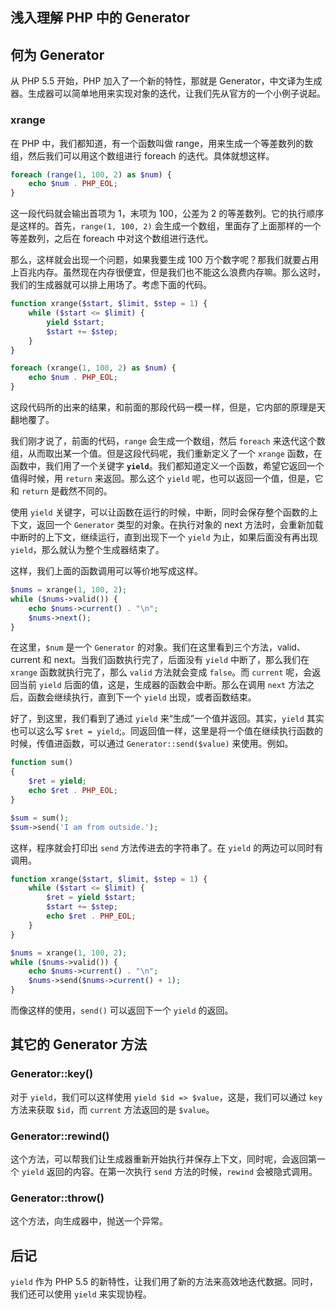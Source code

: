 ## 浅入理解 PHP 中的 Generator

## 何为 Generator

从 PHP 5.5 开始，PHP 加入了一个新的特性，那就是 Generator，中文译为生成器。生成器可以简单地用来实现对象的迭代，让我们先从官方的一个小例子说起。

### xrange

在 PHP 中，我们都知道，有一个函数叫做 range，用来生成一个等差数列的数组，然后我们可以用这个数组进行 foreach 的迭代。具体就想这样。

```php
foreach (range(1, 100, 2) as $num) {
    echo $num . PHP_EOL;
}
```
这一段代码就会输出首项为 1，末项为 100，公差为 2 的等差数列。它的执行顺序是这样的。首先，`range(1, 100, 2)` 会生成一个数组，里面存了上面那样的一个等差数列，之后在 foreach 中对这个数组进行迭代。

那么，这样就会出现一个问题，如果我要生成 100 万个数字呢？那我们就要占用上百兆内存。虽然现在内存很便宜，但是我们也不能这么浪费内存嘛。那么这时，我们的生成器就可以排上用场了。考虑下面的代码。

```php
function xrange($start, $limit, $step = 1) {
    while ($start <= $limit) {
        yield $start;
        $start += $step;
    }
}

foreach (xrange(1, 100, 2) as $num) {
    echo $num . PHP_EOL;
}
```

这段代码所的出来的结果，和前面的那段代码一模一样，但是，它内部的原理是天翻地覆了。

我们刚才说了，前面的代码，`range` 会生成一个数组，然后 `foreach` 来迭代这个数组，从而取出某一个值。但是这段代码呢，我们重新定义了一个 `xrange` 函数，在函数中，我们用了一个关键字 **`yield`**。我们都知道定义一个函数，希望它返回一个值得时候，用 `return` 来返回。那么这个 `yield` 呢，也可以返回一个值，但是，它和 `return` 是截然不同的。

使用 `yield` 关键字，可以让函数在运行的时候，中断，同时会保存整个函数的上下文，返回一个 `Generator` 类型的对象。在执行对象的 next 方法时，会重新加载中断时的上下文，继续运行，直到出现下一个 `yield` 为止，如果后面没有再出现 `yield`，那么就认为整个生成器结束了。

这样，我们上面的函数调用可以等价地写成这样。

```php
$nums = xrange(1, 100, 2);
while ($nums->valid()) {
    echo $nums->current() . "\n";
    $nums->next();
}
```

在这里，`$num` 是一个 `Generator` 的对象。我们在这里看到三个方法，valid、current 和 next。当我们函数执行完了，后面没有 `yield` 中断了，那么我们在 `xrange` 函数就执行完了，那么 `valid` 方法就会变成 `false`。而 `current` 呢，会返回当前 `yield` 后面的值，这是，生成器的函数会中断。那么在调用 `next` 方法之后，函数会继续执行，直到下一个 `yield` 出现，或者函数结束。

好了，到这里，我们看到了通过 `yield` 来“生成”一个值并返回。其实，`yield` 其实也可以这么写 `$ret = yield`;。同返回值一样，这里是将一个值在继续执行函数的时候，传值进函数，可以通过 `Generator::send($value)` 来使用。例如。

```php
function sum()
{
    $ret = yield;
    echo $ret . PHP_EOL;
}

$sum = sum();
$sum->send('I am from outside.');
```

这样，程序就会打印出 `send` 方法传进去的字符串了。在 `yield` 的两边可以同时有调用。

```php
function xrange($start, $limit, $step = 1) {
    while ($start <= $limit) {
        $ret = yield $start;
        $start += $step;
        echo $ret . PHP_EOL;
    }
}

$nums = xrange(1, 100, 2);
while ($nums->valid()) {
    echo $nums->current() . "\n";
    $nums->send($nums->current() + 1);
}
```

而像这样的使用，`send()` 可以返回下一个 `yield` 的返回。

## 其它的 Generator 方法

### Generator::key()

对于 `yield`，我们可以这样使用 `yield $id => $value`，这是，我们可以通过 `key` 方法来获取 `$id`，而 `current` 方法返回的是 `$value`。

### Generator::rewind()

这个方法，可以帮我们让生成器重新开始执行并保存上下文，同时呢，会返回第一个 `yield` 返回的内容。在第一次执行 `send` 方法的时候，`rewind` 会被隐式调用。

### Generator::throw()

这个方法，向生成器中，抛送一个异常。

## 后记

`yield` 作为 PHP 5.5 的新特性，让我们用了新的方法来高效地迭代数据。同时，我们还可以使用 `yield` 来实现协程。

